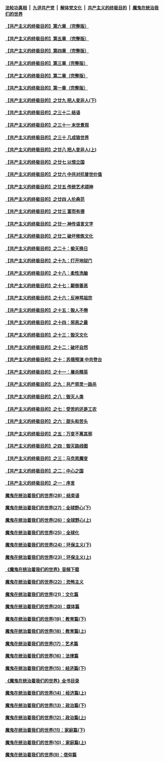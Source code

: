 

####  [法轮功真相](../../../../basic/blob/master/README.md?t=05191931) &nbsp;|&nbsp; [九评共产党](../../../../9ping.md/blob/master/README.md?t=05191931) &nbsp;|&nbsp; [解体党文化](../../../../jtdwh.md/blob/master/README.md?t=05191931)  &nbsp;|&nbsp; [共产主义的终极目的](../../../../gczydzjmd.md/blob/master/README.md?t=05191931) &nbsp;|&nbsp; [魔鬼在统治我们的世界](../../../../mgztzwmdsj.md/blob/master/README.md?t=05191931) 

#### [【共产主义的终极目的】第六章 （完整版）](../pages/nsc422/n11428913.md?t=05191931) 

#### [【共产主义的终极目的】第五章 （完整版）](../pages/nsc422/n11428912.md?t=05191931) 

#### [【共产主义的终极目的】第四章 （完整版）](../pages/nsc422/n11428907.md?t=05191931) 

#### [【共产主义的终极目的】第三章（完整版）](../pages/nsc422/n11428848.md?t=05191931) 

#### [【共产主义的终极目的】第二章（完整版）](../pages/nsc422/n11428831.md?t=05191931) 

#### [【共产主义的终极目的】第一章（完整版）](../pages/nsc422/n11417651.md?t=05191931) 

#### [【共产主义的终极目的】之廿九 把人变非人(下)](../pages/nsc422/n11344140.md?t=05191931) 

#### [【共产主义的终极目的】之三十二 结语](../pages/nsc422/n11360535.md?t=05191931) 

#### [【共产主义的终极目的】之三十一 末世景观](../pages/nsc422/n11351129.md?t=05191931) 

#### [【共产主义的终极目的】之三十 几成狼世界](../pages/nsc422/n11348280.md?t=05191931) 

#### [【共产主义的终极目的】之廿八 把人变非人(上)](../pages/nsc422/n11340492.md?t=05191931) 

#### [【共产主义的终极目的】之廿七 以恨立国](../pages/nsc422/n11336944.md?t=05191931) 

#### [【共产主义的终极目的】之廿六 中共对抗普世价值](../pages/nsc422/n11324785.md?t=05191931) 

#### [【共产主义的终极目的】之廿五 传统艺术颂神](../pages/nsc422/n11296396.md?t=05191931) 

#### [【共产主义的终极目的】之廿四 人伦典范](../pages/nsc422/n11296397.md?t=05191931) 

#### [【共产主义的终极目的】之廿三 富而有德](../pages/nsc422/n11283598.md?t=05191931) 

#### [【共产主义的终极目的】之廿一 神传语言文字](../pages/nsc422/n11263265.md?t=05191931) 

#### [【共产主义的终极目的】之廿二 破坏修炼文化](../pages/nsc422/n11245728.md?t=05191931) 

#### [【共产主义的终极目的】之二十：偷天换日](../pages/nsc422/n11238846.md?t=05191931) 

#### [【共产主义的终极目的】之十九：打开地狱门](../pages/nsc422/n11206376.md?t=05191931) 

#### [【共产主义的终极目的】之十八：柔性洗脑](../pages/nsc422/n11199994.md?t=05191931) 

#### [【共产主义的终极目的】之十七：颠倒善恶](../pages/nsc422/n11179782.md?t=05191931) 

#### [【共产主义的终极目的】之十六：反神骂祖宗](../pages/nsc422/n11166798.md?t=05191931) 

#### [【共产主义的终极目的】之十五：毁人不倦](../pages/nsc422/n11166792.md?t=05191931) 

#### [【共产主义的终极目的】之十四：邪恶之最](../pages/nsc422/n11150249.md?t=05191931) 

#### [【共产主义的终极目的】之十三：毁灭文化](../pages/nsc422/n11135227.md?t=05191931) 

#### [【共产主义的终极目的】之十二：破坏自然](../pages/nsc422/n11135214.md?t=05191931) 

#### [【共产主义的终极目的】之十：苏俄预演 中共登台](../pages/nsc422/n11118424.md?t=05191931) 

#### [【共产主义的终极目的】之十一：屠杀精英](../pages/nsc422/n11118442.md?t=05191931) 

#### [【共产主义的终极目的】之九：共产邪灵一路杀](../pages/nsc422/n11114139.md?t=05191931) 

#### [【共产主义的终极目的】之八：毁灭人类](../pages/nsc422/n11108503.md?t=05191931) 

#### [【共产主义的终极目的】之七：受苦的还是工农](../pages/nsc422/n11101809.md?t=05191931) 

#### [【共产主义的终极目的】之六：甜头和苦头](../pages/nsc422/n11096971.md?t=05191931) 

#### [【共产主义的终极目的】之五：万变不离其邪](../pages/nsc422/n11091285.md?t=05191931) 

#### [【共产主义的终极目的】之四：毁灭路线图](../pages/nsc422/n11086284.md?t=05191931) 

#### [【共产主义的终极目的】之三：马克思魔变](../pages/nsc422/n11061941.md?t=05191931) 

#### [【共产主义的终极目的】之二：中心之国](../pages/nsc422/n11047728.md?t=05191931) 

#### [【共产主义的终极目的】之一：序言](../pages/nsc422/n11086077.md?t=05191931) 

#### [魔鬼在统治着我们的世界(28)：结束语](../pages/nsc422/n10936246.md?t=05191931) 

#### [魔鬼在统治着我们的世界(27)：全球野心(下)](../pages/nsc422/n10928319.md?t=05191931) 

#### [魔鬼在统治着我们的世界(26)：全球野心(上)](../pages/nsc422/n10900318.md?t=05191931) 

#### [魔鬼在统治着我们的世界(25)：全球化](../pages/nsc422/n10788205.md?t=05191931) 

#### [魔鬼在统治着我们的世界(24)：环保主义(下)](../pages/nsc422/n10695307.md?t=05191931) 

#### [魔鬼在统治着我们的世界(23)：环保主义(上)](../pages/nsc422/n10688613.md?t=05191931) 

#### [《魔鬼在统治着我们的世界》音频下载](../pages/nsc422/n10635553.md?t=05191931) 

#### [魔鬼在统治着我们的世界(22)：恐怖主义](../pages/nsc422/n10614727.md?t=05191931) 

#### [魔鬼在统治着我们的世界(21)：文化篇](../pages/nsc422/n10597706.md?t=05191931) 

#### [魔鬼在统治着我们的世界(20)：媒体篇](../pages/nsc422/n10586579.md?t=05191931) 

#### [魔鬼在统治着我们的世界(19)：教育篇(下)](../pages/nsc422/n10564808.md?t=05191931) 

#### [魔鬼在统治着我们的世界(18)：教育篇(上)](../pages/nsc422/n10526970.md?t=05191931) 

#### [魔鬼在统治着我们的世界(17)：艺术篇](../pages/nsc422/n10499093.md?t=05191931) 

#### [魔鬼在统治着我们的世界(16)：法律篇](../pages/nsc422/n10485969.md?t=05191931) 

#### [魔鬼在统治着我们的世界(15)：经济篇(下)](../pages/nsc422/n10469975.md?t=05191931) 

#### [《魔鬼在统治着我们的世界》全书目录](../pages/nsc422/n10464261.md?t=05191931) 

#### [魔鬼在统治着我们的世界(14)：经济篇(上)](../pages/nsc422/n10457370.md?t=05191931) 

#### [魔鬼在统治着我们的世界(13)：政治篇(下)](../pages/nsc422/n10448270.md?t=05191931) 

#### [魔鬼在统治着我们的世界(12)：政治篇(上)](../pages/nsc422/n10444576.md?t=05191931) 

#### [魔鬼在统治着我们的世界(11)：家庭篇(下)](../pages/nsc422/n10440961.md?t=05191931) 

#### [魔鬼在统治着我们的世界(10)：家庭篇(上)](../pages/nsc422/n10435448.md?t=05191931) 

#### [魔鬼在统治着我们的世界(9)：信仰篇](../pages/nsc422/n10432159.md?t=05191931) 

